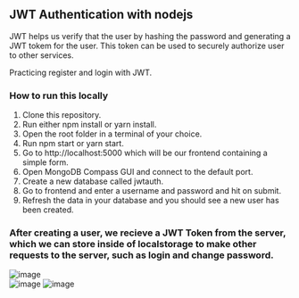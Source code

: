 ## JWT Authentication with nodejs

JWT helps us verify that the user by hashing the password and generating a JWT tokem for the user.
This token can be used to securely authorize user to other services.

Practicing register and login with JWT.

### How to run this locally

1. Clone this repository.
2. Run either npm install or yarn install.
3. Open the root folder in a terminal of your choice.
4. Run npm start or yarn start.
5. Go to http://localhost:5000 which will be our frontend containing a simple form.
6. Open MongoDB Compass GUI and connect to the default port.
7. Create a new database called jwtauth.
8. Go to frontend and enter a username and password and hit on submit.
9. Refresh the data in your database and you should see a new user has been created.

### After creating a user, we recieve a JWT Token from the server, which we can store inside of localstorage to make other requests to the server, such as login and change password.

![image](https://user-images.githubusercontent.com/66544316/193428217-b276cb90-89fd-4c47-9f7d-d529d1eebb31.png)  
![image](https://user-images.githubusercontent.com/66544316/193428256-15273f56-4a5e-4b1b-90ca-cd17fdad2bd3.png)
![image](https://user-images.githubusercontent.com/66544316/193428271-47100369-26b2-4df3-b8e6-381d041b86a3.png)

